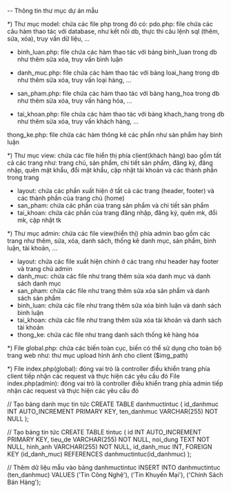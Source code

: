 -- Thông tin thư mục dự án mẫu 

\*) Thư mục model: chứa các file php trong đó có:
pdo.php: file chứa các câu hàm thao tác với database, như kết nối db, thực thi câu lệnh sql (thêm, sửa, xóa), truy vấn dữ liệu, ...

- binh_luan.php: file chứa các hàm thao tác với bảng binh_luan trong db như thêm sửa xóa, truy vấn bình luận

- danh_muc.php: file chứa các hàm thao tác với bảng loai_hang trong db như thêm sửa xóa, truy vấn loại hàng, ...

- san_pham.php: file chứa các hàm thao tác với bảng hang_hoa trong db như thêm sửa xóa, truy vấn hàng hóa, ...

- tai_khoan.php: file chứa các hàm thao tác với bảng khach_hang trong db như thêm sửa xóa, truy vấn khách hàng, ...

thong_ke.php: file chứa các hàm thông kê các phần như sản phẩm hay bình luận

\*) Thư mục view: chứa các file hiển thị phía client(khách hàng) bao gồm tất cả các trang như: trang chủ, sản phẩm, chi tiết sản phẩm, đăng ký, đăng nhập, quên mật khẩu, đổi mật khẩu, cập nhật tài khoản và các thành phần trong trang

- layout: chứa các phần xuất hiện ở tất cả các trang (header, footer) và các thành phần của trang chủ (home)
- san_pham: chứa các phần của trang sản phẩm và chi tiết sản phẩm
- tai_khoan: chứa các phần của trang đăng nhập, đăng ký, quên mk, đổi mk, cập nhật tk

\*) Thư mục admin: chứa các file view(hiển thị) phía admin bao gồm các trang như thêm, sửa, xóa, danh sách, thống kê danh mục, sản phẩm, bình luận, tài khoản, ...

- layout: chứa các file xuất hiện chính ở các trang như header hay footer và trang chủ admin
- danh_muc: chứa các file như trang thêm sửa xóa danh mục và danh sách danh mục
- san_pham: chứa các file như trang thêm sửa xóa sản phẩm và danh sách sản phẩm
- binh_luan: chứa các file như trang thêm sửa xóa bình luận và danh sách bình luận
- tai_khoan: chứa các file như trang thêm sửa xóa tài khoản và danh sách tài khoản
- thong_ke: chứa các file như trang danh sách thống kê hàng hóa

\*) File global.php: chứa các biến toàn cục, biến có thể sử dụng cho toàn bộ trang web như:
thư mục upload hình ảnh cho client ($img_path)

\*) File index.php(global): đóng vai trò là controller điều khiển trang phía client tiếp nhận các request và thực hiện các yêu cầu đó
File index.php(admin): đóng vai trò là controller điều khiển trang phía admin tiếp nhận các request và thực hiện các yêu cầu đó


// Tạo bảng danh mục tin tức
CREATE TABLE danhmuctintuc (
    id_danhmuc INT AUTO_INCREMENT PRIMARY KEY,
    ten_danhmuc VARCHAR(255) NOT NULL
);

// Tạo bảng tin tức
CREATE TABLE tintuc (
    id INT AUTO_INCREMENT PRIMARY KEY,
    tieu_de VARCHAR(255) NOT NULL,
    noi_dung TEXT NOT NULL,
    hinh_anh VARCHAR(255) NOT NULL,
    id_danh_muc INT,
    FOREIGN KEY (id_danh_muc) REFERENCES danhmuctintuc(id_danhmuc)
);

// Thêm dữ liệu mẫu vào bảng danhmuctintuc
INSERT INTO danhmuctintuc (ten_danhmuc) VALUES
    ('Tin Công Nghệ'),
    ('Tin Khuyến Mại'),
    ('Chính Sách Bán Hàng');
